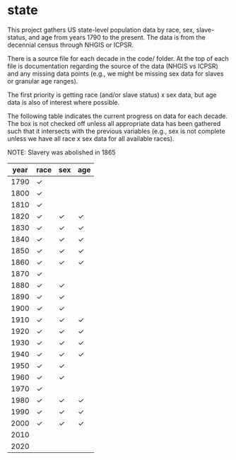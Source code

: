# state
This project gathers US state-level population data by race, sex, slave-status, 
and age from years 1790 to the present. The data is from the decennial 
census through NHGIS or ICPSR.

There is a source file for each decade in the code/ folder. At the top of each
file is documentation regarding the source of the data (NHGIS vs ICPSR) and any
missing data points (e.g., we might be missing sex data for slaves or granular
age ranges).

The first priority is getting race (and/or slave status) x sex data, but age
data is also of interest where possible.

The following table indicates the current progress on data for each
decade. The box is not checked off unless all appropriate data has been 
gathered such that it intersects with the previous variables (e.g., sex is 
not complete unless we have all race x sex data for all available races).

NOTE: Slavery was abolished in 1865

| year | race     | sex      | age      |
|------|----------|----------|----------|
| 1790 | &check;  |          |          |
| 1800 | &check;  |          |          |
| 1810 | &check;  |          |          |
| 1820 | &check;  | &check;  | &check;  |
| 1830 | &check;  | &check;  | &check;  |
| 1840 | &check;  | &check;  | &check;  |
| 1850 | &check;  | &check;  | &check;  |
| 1860 | &check;  | &check;  | &check;  |
| 1870 | &check;  |          |          |
| 1880 | &check;  | &check;  |          |
| 1890 | &check;  | &check;  |          |
| 1900 | &check;  | &check;  |          |
| 1910 | &check;  | &check;  | &check;  |
| 1920 | &check;  | &check;  | &check;  |
| 1930 | &check;  | &check;  | &check;  |
| 1940 | &check;  | &check;  | &check;  |
| 1950 | &check;  | &check;  |          |
| 1960 | &check;  | &check;  |          |
| 1970 | &check;  |          |          |
| 1980 | &check;  | &check;  | &check;  |
| 1990 | &check;  | &check;  | &check;  |
| 2000 | &check;  | &check;  | &check;  |
| 2010 |          |          |          |
| 2020 |          |          |          |